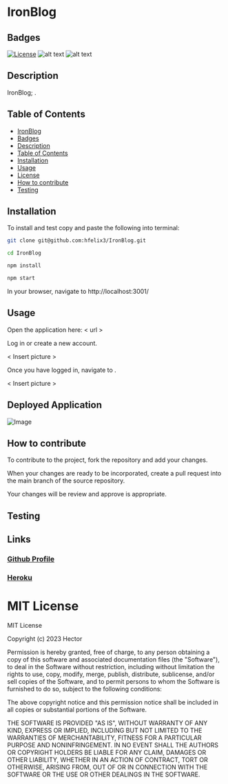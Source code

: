 # IronBlog

## Badges

[![License](https://img.shields.io/badge/License-MIT-blue.svg)](https://opensource.org/licenses/MIT)
![alt text](https://img.shields.io/badge/JavaScript-323330?style=for-the-badge&logo=javascript&)
![alt text](https://img.shields.io/badge/Handlebars.js-f0772b?style=for-the-badge&logo=handlebarsdotjs&logoColor=black)

## Description

IronBlog; .

## Table of Contents

- [IronBlog](#IronBlog)
- [Badges](#Badges)
- [Description](#Description)
- [Table of Contents](#Table-of-contents)
- [Installation](#Installation)
- [Usage](#Usage)
- [License](#License)
- [How to contribute](#How-to-contribute)
- [Testing](#testing)

## Installation

To install and test copy and paste the following into terminal:

```Bash
git clone git@github.com:hfelix3/IronBlog.git

cd IronBlog

npm install

npm start

```

In your browser, navigate to http://localhost:3001/

## Usage

Open the application here: < url >

Log in or create a new account.

< Insert picture >

Once you have logged in, navigate to .

< Insert picture >

## Deployed Application

![Image](./public/images/localhost_3001.png)

## How to contribute

To contribute to the project, fork the repository and add your changes.

When your changes are ready to be incorporated, create a pull request into the main branch of the source repository.

Your changes will be review and approve is appropriate.

## Testing

## Links

### [Github Profile](https://github.com/hfelix3/IronBlog/)

### [Heroku]()

# MIT License

MIT License

Copyright (c) 2023 Hector

Permission is hereby granted, free of charge, to any person obtaining a copy
of this software and associated documentation files (the "Software"), to deal
in the Software without restriction, including without limitation the rights
to use, copy, modify, merge, publish, distribute, sublicense, and/or sell
copies of the Software, and to permit persons to whom the Software is
furnished to do so, subject to the following conditions:

The above copyright notice and this permission notice shall be included in all
copies or substantial portions of the Software.

THE SOFTWARE IS PROVIDED "AS IS", WITHOUT WARRANTY OF ANY KIND, EXPRESS OR
IMPLIED, INCLUDING BUT NOT LIMITED TO THE WARRANTIES OF MERCHANTABILITY,
FITNESS FOR A PARTICULAR PURPOSE AND NONINFRINGEMENT. IN NO EVENT SHALL THE
AUTHORS OR COPYRIGHT HOLDERS BE LIABLE FOR ANY CLAIM, DAMAGES OR OTHER
LIABILITY, WHETHER IN AN ACTION OF CONTRACT, TORT OR OTHERWISE, ARISING FROM,
OUT OF OR IN CONNECTION WITH THE SOFTWARE OR THE USE OR OTHER DEALINGS IN THE
SOFTWARE.
